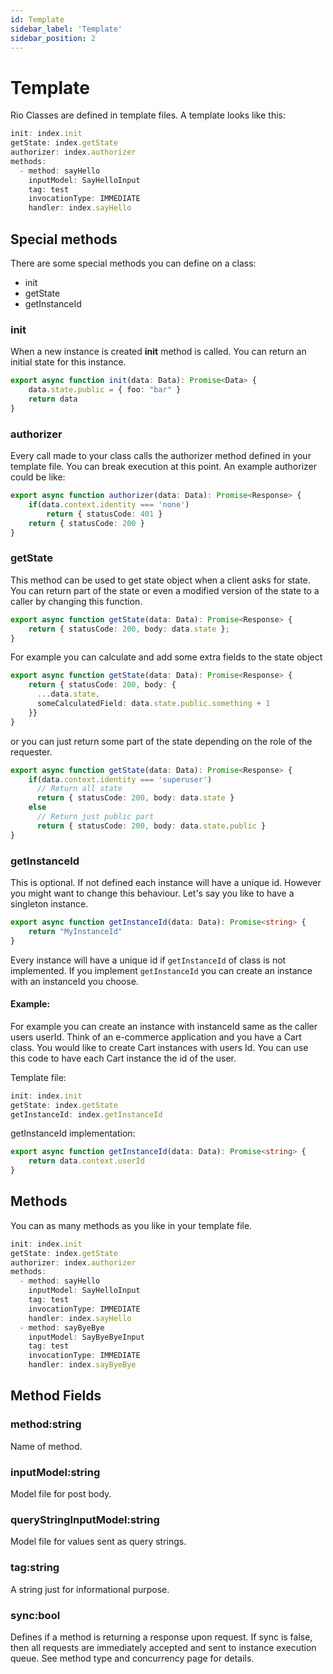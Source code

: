 ```yaml
---
id: Template
sidebar_label: 'Template'
sidebar_position: 2
---
```


# Template

Rio Classes are defined in template files. A template looks like this:

```typescript
init: index.init
getState: index.getState
authorizer: index.authorizer
methods:
  - method: sayHello
    inputModel: SayHelloInput
    tag: test
    invocationType: IMMEDIATE
    handler: index.sayHello
```

## Special methods

There are some special methods you can define on a class:

- init
- getState
- getInstanceId

### init

When a new instance is created __init__ method is called. You can return an initial state for this instance.

```typescript
export async function init(data: Data): Promise<Data> {
    data.state.public = { foo: "bar" }
    return data
}
```

### authorizer

Every call made to your class calls the authorizer method defined in your template file. You can break execution at this point. An example authorizer could be like:

```typescript
export async function authorizer(data: Data): Promise<Response> {
    if(data.context.identity === 'none') 
        return { statusCode: 401 }
    return { statusCode: 200 }
}
```

### getState

This method can be used to get state object when a client asks for state. You can return part of the state or even a modified version of the state to a caller by changing this function. 

```typescript
export async function getState(data: Data): Promise<Response> {
    return { statusCode: 200, body: data.state };
}
```

For example you can calculate and add some extra fields to the state object

```typescript
export async function getState(data: Data): Promise<Response> {
    return { statusCode: 200, body: {
      ...data.state,
      someCalculatedField: data.state.public.something + 1
    }}
}
```

or you can just return some part of the state depending on the role of the requester.

```typescript
export async function getState(data: Data): Promise<Response> {
    if(data.context.identity === 'superuser')
      // Return all state
      return { statusCode: 200, body: data.state }
    else 
      // Return just public part
      return { statusCode: 200, body: data.state.public }
}
```

### getInstanceId

This is optional. If not defined each instance will have a unique id. However you might want to change this behaviour. Let's say you like to have a singleton instance.

```typescript
export async function getInstanceId(data: Data): Promise<string> {
    return "MyInstanceId"
}
```

Every instance will have a unique id if `getInstanceId` of class is not implemented. If you implement `getInstanceId` you can create an instance with an instanceId you choose. 

#### Example:

For example you can create an instance with instanceId same as the caller users userId. Think of an e-commerce application and you have a Cart class. You would like to create Cart instances with users Id. You can use this code to have each Cart instance the id of the user.


Template file:

```typescript
init: index.init
getState: index.getState
getInstanceId: index.getInstanceId
```

getInstanceId implementation:

```typescript
export async function getInstanceId(data: Data): Promise<string> {
    return data.context.userId
}
```


## Methods

You can as many methods as you like in your template file.

```typescript
init: index.init
getState: index.getState
authorizer: index.authorizer
methods:
  - method: sayHello
    inputModel: SayHelloInput
    tag: test
    invocationType: IMMEDIATE
    handler: index.sayHello
  - method: sayByeBye
    inputModel: SayByeByeInput
    tag: test
    invocationType: IMMEDIATE
    handler: index.sayByeBye
```

## Method Fields

### method:string

Name of method. 

### inputModel:string

Model file for post body.

### queryStringInputModel:string

Model file for values sent as query strings.

### tag:string

A string just for informational purpose.

### sync:bool

Defines if a method is returning a response upon request. If sync is false, then all requests are immediately accepted and sent to instance execution queue. See method type and concurrency page for details.